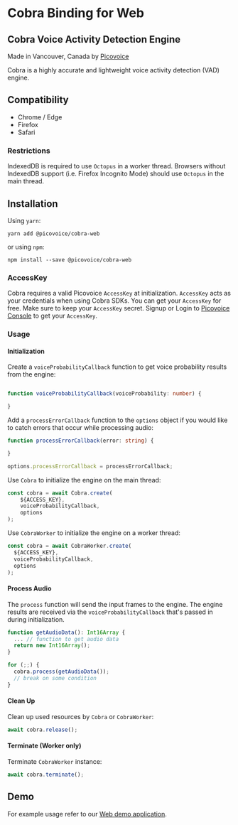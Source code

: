 # Cobra Binding for Web

## Cobra Voice Activity Detection Engine

Made in Vancouver, Canada by [Picovoice](https://picovoice.ai)

Cobra is a highly accurate and lightweight voice activity detection (VAD) engine.

## Compatibility

- Chrome / Edge
- Firefox
- Safari

### Restrictions

IndexedDB is required to use `Octopus` in a worker thread. Browsers without IndexedDB support
(i.e. Firefox Incognito Mode) should use `Octopus` in the main thread.

## Installation

Using `yarn`:

```console
yarn add @picovoice/cobra-web
```

or using `npm`:

```console
npm install --save @picovoice/cobra-web
```

### AccessKey

Cobra requires a valid Picovoice `AccessKey` at initialization. `AccessKey` acts as your credentials when using Cobra SDKs.
You can get your `AccessKey` for free. Make sure to keep your `AccessKey` secret.
Signup or Login to [Picovoice Console](https://console.picovoice.ai/) to get your `AccessKey`.

### Usage

#### Initialization

Create a `voiceProbabilityCallback` function to get voice probability results
from the engine:

```typescript

function voiceProbabilityCallback(voiceProbability: number) {

}
```

Add a `processErrorCallback` function to the `options` object if you would like
to catch errors that occur while processing audio:

```typescript
function processErrorCallback(error: string) {

}

options.processErrorCallback = processErrorCallback;
```

Use `Cobra` to initialize the engine on the main thread:

```typescript
const cobra = await Cobra.create(
    ${ACCESS_KEY},
    voiceProbabilityCallback,
    options
);
```

Use `CobraWorker` to initialize the engine on a worker thread:

```typescript
const cobra = await CobraWorker.create(
  ${ACCESS_KEY},
  voiceProbabilityCallback,
  options
);
```

#### Process Audio

The `process` function will send the input frames to the engine.
The engine results are received via the `voiceProbabilityCallback` that's passed in during initialization.

```typescript
function getAudioData(): Int16Array {
  ... // function to get audio data
  return new Int16Array();
}

for (;;) {
  cobra.process(getAudioData());
  // break on some condition
}
```

#### Clean Up

Clean up used resources by `Cobra` or `CobraWorker`:

```typescript
await cobra.release();
```

#### Terminate (Worker only)

Terminate `CobraWorker` instance:

```typescript
await cobra.terminate();
```

## Demo

For example usage refer to our [Web demo application](https://github.com/Picovoice/cobra/tree/master/demo/web).
